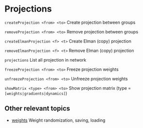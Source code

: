 # Projections


`createProjection <from> <to>`   Create projection between groups

`removeProjection <from> <to>`   Remove projection between groups

`createElmanProjection <f> <t>`  Create Elman (copy) projection

`removeElmanProjection <f> <t>`  Remove Elman (copy) projection

`projections`                    List all projection in network

`freezeProjection <from> <to>`   Freeze projection weights

`unfreezeProjection <from> <to>` Unfreeze projection weights


`showMatrix <type> <from> <to>`  Show projection matrix
(type = `[weights|gradients|dynamics]`)


## Other relevant topics


* [weights](weights.md)                      Weight randomization, saving, loading

